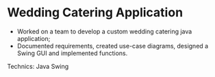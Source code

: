 # Wedding Catering Application

- Worked on a team to develop a custom wedding catering java application;
- Documented requirements, created use-case diagrams, designed a Swing GUI and implemented functions.

Technics: Java Swing
